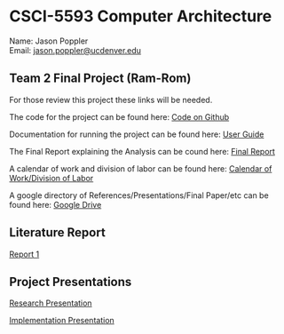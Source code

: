 # CSCI-5593 Computer Architecture
Name: Jason Poppler  
Email: jason.poppler@ucdenver.edu  

## Team 2 Final Project (Ram-Rom)
For those review this project these links will be needed.

The code for the project can be found here: <a href='https://github.com/ram-rom/Final-Project'>Code on Github</a>

Documentation for running the project can be found here: <a href='https://github.com/ram-rom/Final-Project/blob/master/README.md'>User Guide</a>

The Final Report explaining the Analysis can be cound here: <a href='https://drive.google.com/open?id=1klPVsOJg8LXmxrExTDgaPGmM1jjwAn6GvZLb2Y6ghvk'>Final Report</a>

A calendar of work and division of labor can be found here: <a href='https://drive.google.com/open?id=1M7FT6ydVigDMN5pJRr5jXmdwePdYiZf5wPPLWITz9GY'>Calendar of Work/Division of Labor</a>


A google directory of References/Presentations/Final Paper/etc can be found here: <a href='https://drive.google.com/drive/folders/1vNzWmhKQWIFzUsYWOIggq5pv5JwF8a1p?usp=sharing'>Google Drive</a>


## Literature Report
<a href='report_1.pdf'>Report 1</a>

## Project Presentations
<a href='https://drive.google.com/open?id=1a3qR-1s5oO1z7UdWWfGI8CqdJKpoPYJ5Y0f3XejtWfY'>Research Presentation</a>

<a href='https://docs.google.com/presentation/d/1jXLIedGZON015YVOcBwzmQWKGhjKZXhF9WFSupzCGGQ'>Implementation Presentation</a>
